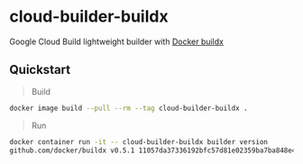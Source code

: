 # cloud-builder-buildx

Google Cloud Build lightweight builder with [Docker buildx](https://github.com/docker/buildx)

## Quickstart

> Build

```bash
docker image build --pull --rm --tag cloud-builder-buildx .
```

> Run

```bash
docker container run -it -- cloud-builder-buildx builder version
github.com/docker/buildx v0.5.1 11057da37336192bfc57d81e02359ba7ba848e4a
```
